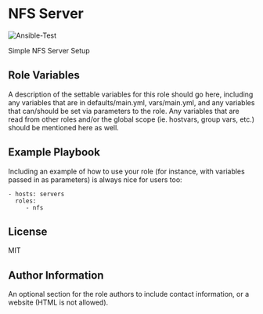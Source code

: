 NFS Server
=========
![Ansible-Test](https://github.com/FinalDes/ansible-nfs-server/workflows/Ansible-Test/badge.svg?branch=master)

Simple NFS Server Setup


Role Variables
--------------

A description of the settable variables for this role should go here, including any variables that are in defaults/main.yml, vars/main.yml, and any variables that can/should be set via parameters to the role. Any variables that are read from other roles and/or the global scope (ie. hostvars, group vars, etc.) should be mentioned here as well.


Example Playbook
----------------

Including an example of how to use your role (for instance, with variables passed in as parameters) is always nice for users too:

    - hosts: servers
      roles:
         - nfs

License
-------

MIT

Author Information
------------------

An optional section for the role authors to include contact information, or a website (HTML is not allowed).
